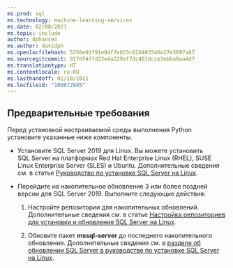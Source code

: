 ```yaml
---
ms.prod: sql
ms.technology: machine-learning-services
ms.date: 02/08/2021
ms.topic: include
author: dphansen
ms.author: davidph
ms.openlocfilehash: 5356e01f91e0df7e653c626403546e27e3697a87
ms.sourcegitcommit: 917df4ffd22e4a229af7dc481dcce3ebba0aa4d7
ms.translationtype: HT
ms.contentlocale: ru-RU
ms.lasthandoff: 02/10/2021
ms.locfileid: "100072945"
---
```

## <a name="prerequisites"></a>Предварительные требования

Перед установкой настраиваемой среды выполнения Python установите указанные ниже компоненты.

+ Установите SQL Server 2019 для Linux. Вы можете установить SQL Server на платформах Red Hat Enterprise Linux (RHEL), SUSE Linux Enterprise Server (SLES) и Ubuntu. Дополнительные сведения см. в статье [Руководство по установке SQL Server на Linux](../../../linux/sql-server-linux-setup.md).

+ Перейдите на накопительное обновление 3 или более поздней версии для SQL Server 2019. Выполните следующие действия:
    1. Настройте репозитории для накопительных обновлений. Дополнительные сведения см. в статье [Настройка репозиториев для установки и обновления SQL Server на Linux](../../../linux/sql-server-linux-change-repo.md).

    1. Обновите пакет **mssql-server** до последнего накопительного обновления. Дополнительные сведения см. в [разделе об обновлении SQL Server в руководстве по установке SQL Server на Linux](../../../linux/sql-server-linux-setup.md#upgrade).
